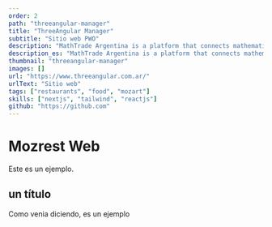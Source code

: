 ```yaml
---
order: 2
path: "threeangular-manager"
title: "ThreeAngular Manager"
subtitle: "Sitio web PWO"
description: "MathTrade Argentina is a platform that connects mathematicians with students from all over the world. We provide a platform where students can find mentors and teachers to help them with their mathematical studies."
description_es: "MathTrade Argentina is a platform that connects mathematicians with students from all over the world. We provide a platform where students can find mentors and teachers to help them with their mathematical studies."
thumbnail: "threeangular-manager"
images: []
url: "https://www.threeangular.com.ar/"
urlText: "Sitio web"
tags: ["restaurants", "food", "mozart"]
skills: ["nextjs", "tailwind", "reactjs"]
github: "https://github.com"
---
```


# Mozrest Web

Este es un ejemplo.

## un título

Como venia diciendo, es un ejemplo
